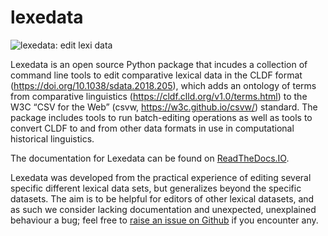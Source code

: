 # lexedata

![lexedata: edit lexi data](lexedata.png)

Lexedata is an open source Python package that incudes a collection of command line tools to edit comparative lexical data in the CLDF format (https://doi.org/10.1038/sdata.2018.205), which adds an ontology of terms from comparative linguistics (https://cldf.clld.org/v1.0/terms.html) to the W3C “CSV for the Web” (csvw, https://w3c.github.io/csvw/) standard. The package includes tools to run batch-editing operations as well as tools to convert CLDF to and from other data formats in use in computational historical linguistics.

The documentation for Lexedata can be found on [ReadTheDocs.IO](https://lexedata.readthedocs.io/en/latest/).

Lexedata was developed from the practical experience of editing several specific different lexical data sets, but generalizes beyond the specific datasets. The aim is to be helpful for editors of other lexical datasets, and as such we consider lacking documentation and unexpected, unexplained behaviour a bug; feel free to [raise an issue on Github](https://github.com/Anaphory/lexedata/issues/new/choose) if you encounter any.
